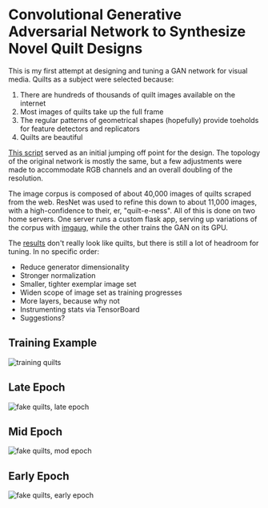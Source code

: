 # Convolutional Generative Adversarial Network to Synthesize Novel Quilt Designs

This is my first attempt at designing and tuning a GAN network for visual
media.  Quilts as a subject were selected because:

1) There are hundreds of thousands of quilt images available on the internet
2) Most images of quilts take up the full frame
3) The regular patterns of geometrical shapes (hopefully) provide toeholds for feature detectors and replicators
4) Quilts are beautiful

[This script](https://github.com/SherlockLiao/mxnet-gluon-tutorial/blob/master/09-Generative%20Adversarial%20network/conv_gan.py)
served as an initial jumping off point for the design.  The topology of the
original network is mostly the same, but a few adjustments were made to
accommodate  RGB channels and an overall doubling of the resolution.

The image corpus is composed of about 40,000 images of quilts scraped from the
web.  ResNet was used to refine this down to about 11,000 images, with a
high-confidence to their, er, "quilt-e-ness".  All of this is done on two home
servers.  One server runs a custom flask app, serving up variations of the
corpus with [imgaug](https://github.com/aleju/imgaug), while the other trains
the GAN on its GPU.

The [results](https://twitter.com/penetrails) don't really look like quilts,
but there is still a lot of headroom for tuning.  In no specific order:

- Reduce generator dimensionality
- Stronger normalization
- Smaller, tighter exemplar image set
- Widen scope of image set as training progresses
- More layers, because why not
- Instrumenting stats via TensorBoard
- Suggestions?

## Training Example

![training quilts](https://github.com/vishnubob/penetrails/raw/master/quilt/examples/training-example.jpg)

## Late Epoch

![fake quilts, late epoch](https://github.com/vishnubob/penetrails/raw/master/quilt/examples/fake-example-late-epoch.jpg)

## Mid Epoch

![fake quilts, mod epoch](https://github.com/vishnubob/penetrails/raw/master/quilt/examples/fake-example-mid-epoch.jpg)

## Early Epoch

![fake quilts, early epoch](https://github.com/vishnubob/penetrails/raw/master/quilt/examples/fake-example-early-epoch.jpg)


